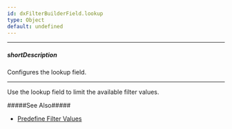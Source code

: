```yaml
---
id: dxFilterBuilderField.lookup
type: Object
default: undefined
---
```

---
##### shortDescription
Configures the lookup field.

---
Use the lookup field to limit the available filter values.

#####See Also#####
- [Predefine Filter Values](/Documentation/Guide/Widgets/FilterBuilder/Predefine_Filter_Values/)
